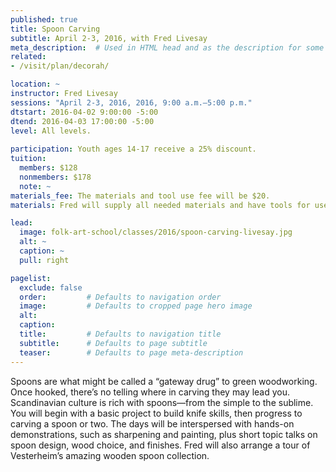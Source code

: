 ```yaml
---
published: true
title: Spoon Carving
subtitle: April 2-3, 2016, with Fred Livesay 
meta_description:  # Used in HTML head and as the description for some search engines
related:
- /visit/plan/decorah/

location: ~
instructor: Fred Livesay
sessions: "April 2-3, 2016, 2016, 9:00 a.m.–5:00 p.m."
dtstart: 2016-04-02 9:00:00 -5:00
dtend: 2016-04-03 17:00:00 -5:00
level: All levels. 
  
participation: Youth ages 14-17 receive a 25% discount.   
tuition:
  members: $128
  nonmembers: $178
  note: ~
materials_fee: The materials and tool use fee will be $20.
materials: Fred will supply all needed materials and have tools for use.

lead:
  image: folk-art-school/classes/2016/spoon-carving-livesay.jpg
  alt: ~
  caption: ~
  pull: right

pagelist:
  exclude: false
  order:         # Defaults to navigation order  
  image:         # Defaults to cropped page hero image
  alt:
  caption:
  title:         # Defaults to navigation title
  subtitle:      # Defaults to page subtitle
  teaser:        # Defaults to page meta-description 
---
```

Spoons are what might be called a “gateway drug” to green woodworking. Once hooked, there’s no telling where in carving they may lead you. Scandinavian culture is rich with spoons—from the simple to the sublime. You will begin with a basic project to build knife skills, then progress to carving a spoon or two. The days will be interspersed with hands-on demonstrations, such as sharpening and painting, plus short topic talks on spoon design, wood choice, and finishes. Fred will also arrange a tour of Vesterheim’s amazing wooden spoon collection.